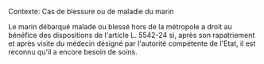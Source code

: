 Contexte: Cas de blessure ou de maladie du marin

Le marin débarqué malade ou blessé hors de la métropole a droit au bénéfice des dispositions de l'article L. 5542-24 si, après son rapatriement et après visite du médecin désigné par l'autorité compétente de l'Etat, il est reconnu qu'il a encore besoin de soins.
